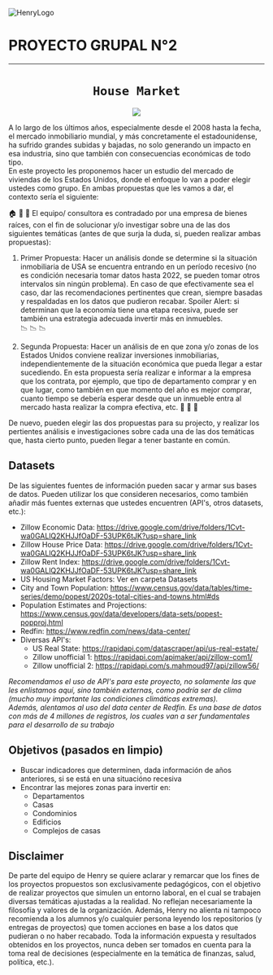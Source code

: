 ![HenryLogo](https://d31uz8lwfmyn8g.cloudfront.net/Assets/logo-henry-white-lg.png)

# **PROYECTO GRUPAL N°2**

- - -

# <h1 align="center">**`House Market`**

<p align="center">
<img src="https://images.pexels.com/photos/1546168/pexels-photo-1546168.jpeg?cs=srgb&dl=pexels-david-mcbee-1546168.jpg&fm=jpg"   
>
</p>


A lo largo de los últimos años, especialmente desde el 2008 hasta la fecha, el mercado inmobiliario mundial, y más concretamente el estadounidense, ha sufrido grandes subidas y bajadas, no solo generando un impacto en esa industria, sino que también con consecuencias económicas de todo tipo.  
En este proyecto les proponemos hacer un estudio del mercado de viviendas de los Estados Unidos, donde el enfoque lo van a poder elegir ustedes como grupo. En ambas propuestas que les vamos a dar, el contexto sería el siguiente:  

:house: :house_with_garden: :department_store: El equipo/ consultora es contradado por una empresa de bienes raíces, con el fin de solucionar y/o investigar sobre una de las dos siguientes temáticas (antes de que surja la duda, si, pueden realizar ambas propuestas):

1. Primer Propuesta: Hacer un análisis donde se determine si la situación inmobiliaria de USA se encuentra entrando en un período recesivo (no es condición necesaria tomar datos hasta 2022, se pueden tomar otros intervalos sin ningún problema). En caso de que efectivamente sea el caso, dar las recomendaciones pertinentes que crean, siempre basadas y respaldadas en los datos que pudieron recabar. Spoiler Alert: si determinan que la economía tiene una etapa recesiva, puede ser también una estrategia adecuada invertir más en inmuebles.   
:chart_with_downwards_trend: :chart_with_downwards_trend: :chart_with_downwards_trend:

2. Segunda Propuesta: Hacer un análisis de en que zona y/o zonas de los Estados Unidos conviene realizar inversiones inmobiliarias, independientemente de la situación económica que pueda llegar a estar sucediendo. En esta propuesta sería realizar e informar a la empresa que los contrata, por ejemplo, que tipo de departamento comprar y en que lugar, como también en que momento del año es mejor comprar, cuanto tiempo se debería esperar desde que un inmueble entra al mercado hasta realizar la compra efectiva, etc.
:money_with_wings: :money_with_wings: :money_with_wings:   

De nuevo, pueden elegir las dos propuestas para su projecto, y realizar los pertientes análisis e investigaciones sobre cada una de las dos temáticas que, hasta cierto punto, pueden llegar a tener bastante en común.

## **Datasets**
De las siguientes fuentes de información pueden sacar y armar sus bases de datos. Pueden utilizar los que consideren necesarios, como también añadir más fuentes externas que ustedes encuentren (API's, otros datasets, etc.):

- Zillow Economic Data: https://drive.google.com/drive/folders/1Cvt-wa0GALlQ2KHJJfOaDF-53UPK6tJK?usp=share_link
- Zillow House Price Data: https://drive.google.com/drive/folders/1Cvt-wa0GALlQ2KHJJfOaDF-53UPK6tJK?usp=share_link
- Zillow Rent Index: https://drive.google.com/drive/folders/1Cvt-wa0GALlQ2KHJJfOaDF-53UPK6tJK?usp=share_link
- US Housing Market Factors: Ver en carpeta Datasets
- City and Town Population: https://www.census.gov/data/tables/time-series/demo/popest/2020s-total-cities-and-towns.html#ds
- Population Estimates and Projections: https://www.census.gov/data/developers/data-sets/popest-popproj.html
- Redfin: https://www.redfin.com/news/data-center/
- Diversas API's:  
    * US Real State: https://rapidapi.com/datascraper/api/us-real-estate/
    * Zillow unofficial 1: https://rapidapi.com/apimaker/api/zillow-com1/
    * Zillow unofficial 2: https://rapidapi.com/s.mahmoud97/api/zillow56/
   
*Recomendamos el uso de API's para este proyecto, no solamente las que les enlistamos aquí, sino también externas, como podría ser de clima (mucho muy importante las condiciones climáticas extremas).  
Además, alentamos al uso del data center de Redfin. Es una base de datos con más de 4 millones de registros, los cuales van a ser fundamentales para el desarrollo de su trabajo*
   
## **Objetivos (pasados en limpio)**

- Buscar indicadores que determinen, dada información de años anteriores, si se está en una situacióno recesiva
- Encontrar las mejores zonas para invertir en:
  * Departamentos
  * Casas
  * Condominios
  * Edificios
  * Complejos de casas

## Disclaimer  
De parte del equipo de Henry se quiere aclarar y remarcar que los fines de los proyectos propuestos son exclusivamente pedagógicos, con el objetivo de realizar proyectos que simulen un entorno laboral, en el cual se trabajen diversas temáticas ajustadas a la realidad.
 No reflejan necesariamente la filosofía y valores de la organización. Además, Henry no alienta ni tampoco recomienda a los alumnos y/o cualquier persona leyendo los repositorios (y entregas de proyectos) que tomen acciones en base a los datos que pudieran o no haber recabado. Toda la información expuesta y resultados obtenidos en los proyectos, nunca deben ser tomados en cuenta para la toma real de decisiones (especialmente en la temática de finanzas, salud, política, etc.).
